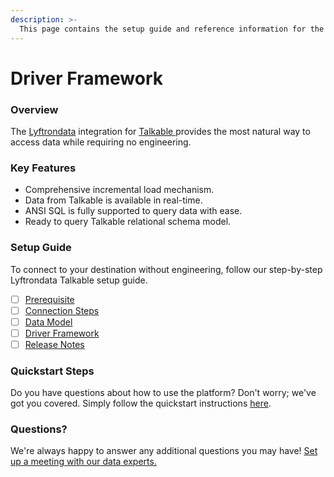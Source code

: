 ```yaml
---
description: >-
  This page contains the setup guide and reference information for the Talkable source connector.
---
```


# Driver Framework

### Overview

The [Lyftrondata](https://www.lyftrondata.com/) integration for [Talkable](https://www.lyftrondata.com/integration/talkable/)[ ](https://www.lyftrondata.com/integration/talkable/)provides the most natural way to access data while requiring no engineering.

### Key Features

* Comprehensive incremental load mechanism.
* Data from Talkable is available in real-time.&#x20;
* ANSI SQL is fully supported to query data with ease.
* Ready to query Talkable relational schema model.

### Setup Guide

To connect to your destination without engineering, follow our step-by-step Lyftrondata Talkable setup guide.

* [ ] [Prerequisite](../../marketing-analytics/talkable/prerequisite.md)
* [ ] [Connection Steps](../../marketing-analytics/talkable/connection-steps.md)
* [ ] [Data Model](../../marketing-analytics/talkable/data-model/)
* [ ] [Driver Framework](../../marketing-analytics/talkable/driver-framework/)
* [ ] [Release Notes](../../marketing-analytics/talkable/release-notes.md)

### Quickstart Steps

Do you have questions about how to use the platform? Don't worry; we've got you covered. Simply follow the quickstart instructions [here](../../../quickstart-steps.md).

### Questions? <a href="#questions" id="questions"></a>

We're always happy to answer any additional questions you may have! [Set up a meeting with our data experts.](https://www.lyftrondata.com/book-a-meeting/)


